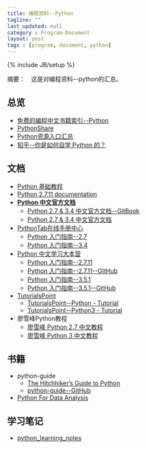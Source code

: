 ```yaml
---
title: 编程资料--Python
tagline: ""
last_updated: null
category : Program-Document
layout: post
tags : [program, document, python]
---
```

{% include JB/setup %}

摘要：　这是对编程资料--python的汇总。

<!-- more -->


## 总览
+ [免费的编程中文书籍索引--Python](https://github.com/justjavac/free-programming-books-zh_CN#python)
+ [PythonShare](https://github.com/Yixiaohan/codeparkshare)
+ [Python资源入口汇总 ](http://www.wklken.me/posts/2013/08/27/python-sources.html)
+ [知乎--你是如何自学 Python 的？](https://www.zhihu.com/question/20702054)


## 文档
+ [Python 基础教程](http://www.runoob.com/python/python-tutorial.html)
+ [Python 2.7.11 documentation](https://docs.python.org/2/index.html)
+ **[Python 中文官方文档](http://python.usyiyi.cn/)**
    + [Python 2.7 & 3.4 中文官方文档--GitBook ](https://www.gitbook.com/book/wizardforcel/python-doc-27-34/details)
    + [Python 2.7 & 3.4 中文官方文档](https://wizardforcel.gitbooks.io/python-doc-27-34/content/)
+ [PythonTab在线手册中心](http://docs.pythontab.com/)
    + [Python 入门指南--2.7](http://docs.pythontab.com/python/python2.7/)
    + [Python 入门指南--3.4](http://docs.pythontab.com/python/python3.4/)
+ [Python 中文学习大本营](http://www.pythondoc.com/)
    + [Python 入门指南--2.7.11](http://www.pythondoc.com/pythontutorial27/index.html)
    + [Python 入门指南--2.7.11--GItHub](https://github.com/sixu05202004/pythontutorial)
    + [Python 入门指南--3.5.1](http://www.pythondoc.com/pythontutorial3/index.html)
    + [Python 入门指南--3.5.1--GitHub](https://github.com/sixu05202004/pythontutorial3)
+ [TutorialsPoint](http://www.tutorialspoint.com/index.htm)
    + [TutorialsPoint--Python - Tutorial](http://www.tutorialspoint.com/python/index.htm)
    + [TutorialsPoint--Python3 - Tutorial](http://www.tutorialspoint.com/python3/index.htm)
+ 廖雪峰Python教程
    + [廖雪峰 Python 2.7 中文教程](http://www.liaoxuefeng.com/wiki/001374738125095c955c1e6d8bb493182103fac9270762a000)
    + [廖雪峰 Python 3 中文教程](http://www.liaoxuefeng.com/wiki/0014316089557264a6b348958f449949df42a6d3a2e542c000)

## 书籍
+ python-guide
    + [The Hitchhiker’s Guide to Python](http://docs.python-guide.org/en/latest/)
    + [python-guide--GitHub](https://github.com/kennethreitz/python-guide)
+ [Python For Data Analysis](http://pda.readthedocs.org/en/latest/index.html)

## 学习笔记

+ [python_learning_notes](https://github.com/huaxz1986/python_learning_notes)
